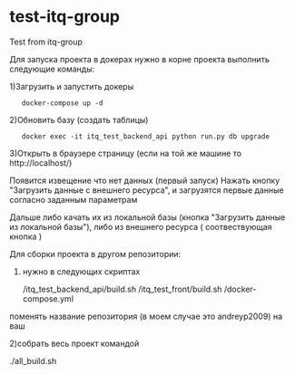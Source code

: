 # test-itq-group
Test from itq-group


Для запуска проекта в докерах
нужно в корне проекта выполнить следующие команды:

1)Загрузить и запустить докеры

       docker-compose up -d

2)Обновить базу (создать таблицы)

       docker exec -it itq_test_backend_api python run.py db upgrade

3)Открыть в браузере страницу (если на той же машине то http://localhost/)

  Появится извещение что нет данных (первый запуск)
  Нажать кнопку "Загрузить данные с внешнего ресурса", и загрузятся первые данные согласно заданным параметрам

  Дальше либо качать их из локальной базы (кнопка "Загрузить данные из локальной базы"), либо из внешнего ресурса ( соотвествующая кнопка )


Для сборки проекта в другом репозитории:

1) нужно в следующих скриптах

    /itq_test_backend_api/build.sh
    /itq_test_front/build.sh
    /docker-compose.yml

поменять название репозитория (в моем случае это andreyp2009) на ваш

2)собрать весь проект командой

   ./all_build.sh
